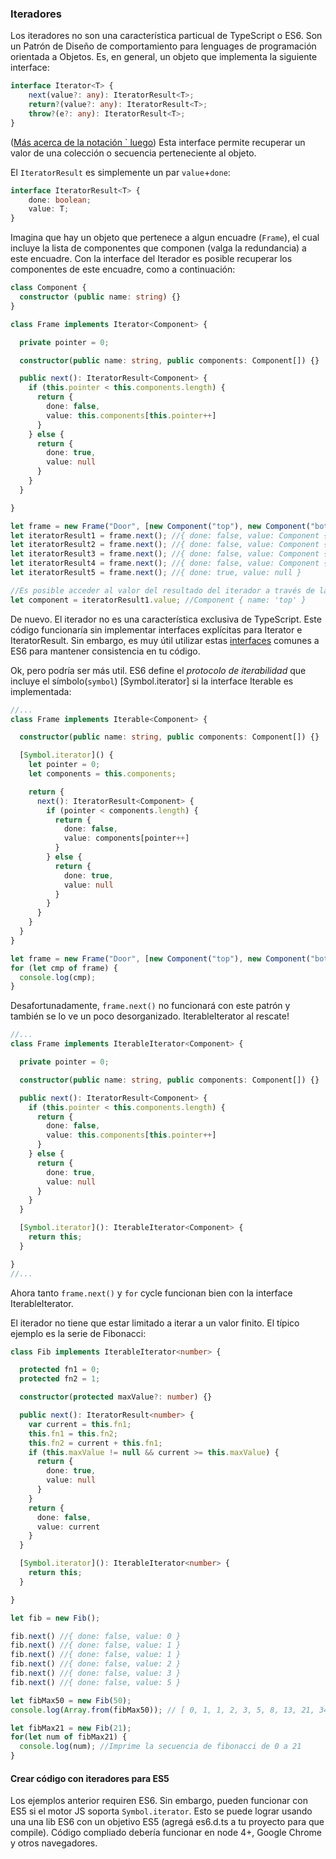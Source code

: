 ### Iteradores

Los iteradores no son una característica particual de TypeScript o ES6. Son un Patrón de Diseño de comportamiento para lenguages de programación orientada a Objetos. Es, en general, un objeto que implementa la siguiente interface:

```ts
interface Iterator<T> {
    next(value?: any): IteratorResult<T>;
    return?(value?: any): IteratorResult<T>;
    throw?(e?: any): IteratorResult<T>;
}
```
([Más acerca de la notación `<T> luego](./types/generics.html))
Esta interface permite recuperar un valor de una colección o secuencia perteneciente al objeto.

El `IteratorResult` es simplemente un par `value`+`done`:
```ts
interface IteratorResult<T> {
    done: boolean;
    value: T;
}
```

Imagina que hay un objeto que pertenece a algun encuadre (`Frame`), el cual incluye la lista de componentes que componen (valga la redundancia) a este encuadre. Con la interface del Iterador es posible recuperar los componentes de este encuadre, como a continuación:

```ts
class Component {
  constructor (public name: string) {}
}

class Frame implements Iterator<Component> {

  private pointer = 0;

  constructor(public name: string, public components: Component[]) {}

  public next(): IteratorResult<Component> {
    if (this.pointer < this.components.length) {
      return {
        done: false,
        value: this.components[this.pointer++]
      }
    } else {
      return {
        done: true,
        value: null
      }
    }
  }

}

let frame = new Frame("Door", [new Component("top"), new Component("bottom"), new Component("left"), new Component("right")]);
let iteratorResult1 = frame.next(); //{ done: false, value: Component { name: 'top' } }
let iteratorResult2 = frame.next(); //{ done: false, value: Component { name: 'bottom' } }
let iteratorResult3 = frame.next(); //{ done: false, value: Component { name: 'left' } }
let iteratorResult4 = frame.next(); //{ done: false, value: Component { name: 'right' } }
let iteratorResult5 = frame.next(); //{ done: true, value: null }

//Es posible acceder al valor del resultado del iterador a través de la propiedad value:
let component = iteratorResult1.value; //Component { name: 'top' }
```
De nuevo. El iterador no es una característica exclusiva de TypeScript. Este código funcionaría sin implementar interfaces explícitas para Iterator e IteratorResult. Sin embargo, es muy útil utilizar estas [interfaces](./types/interfaces.md) comunes a ES6 para mantener consistencia en tu código.

Ok, pero podría ser más util. ES6 define el *protocolo de iterabilidad* que incluye el símbolo(`symbol`) [Symbol.iterator] si la interface Iterable es implementada:

```ts
//...
class Frame implements Iterable<Component> {

  constructor(public name: string, public components: Component[]) {}

  [Symbol.iterator]() {
    let pointer = 0;
    let components = this.components;

    return {
      next(): IteratorResult<Component> {
        if (pointer < components.length) {
          return {
            done: false,
            value: components[pointer++]
          }
        } else {
          return {
            done: true,
            value: null
          }
        }
      }
    }
  }
}

let frame = new Frame("Door", [new Component("top"), new Component("bottom"), new Component("left"), new Component("right")]);
for (let cmp of frame) {
  console.log(cmp);
}
```

Desafortunadamente, `frame.next()` no funcionará con este patrón y también se lo ve un poco desorganizado. IterableIterator al rescate!
```ts
//...
class Frame implements IterableIterator<Component> {

  private pointer = 0;

  constructor(public name: string, public components: Component[]) {}

  public next(): IteratorResult<Component> {
    if (this.pointer < this.components.length) {
      return {
        done: false,
        value: this.components[this.pointer++]
      }
    } else {
      return {
        done: true,
        value: null
      }
    }
  }

  [Symbol.iterator](): IterableIterator<Component> {
    return this;
  }

}
//...
```
Ahora tanto `frame.next()` y `for` cycle funcionan bien con la interface IterableIterator.

El iterador no tiene que estar limitado a iterar a un valor finito. El típico ejemplo es la serie de Fibonacci:

```ts
class Fib implements IterableIterator<number> {

  protected fn1 = 0;
  protected fn2 = 1;

  constructor(protected maxValue?: number) {}

  public next(): IteratorResult<number> {
    var current = this.fn1;
    this.fn1 = this.fn2;
    this.fn2 = current + this.fn1;
    if (this.maxValue != null && current >= this.maxValue) {
      return {
        done: true,
        value: null
      } 
    } 
    return {
      done: false,
      value: current
    }
  }

  [Symbol.iterator](): IterableIterator<number> {
    return this;
  }

}

let fib = new Fib();

fib.next() //{ done: false, value: 0 }
fib.next() //{ done: false, value: 1 }
fib.next() //{ done: false, value: 1 }
fib.next() //{ done: false, value: 2 }
fib.next() //{ done: false, value: 3 }
fib.next() //{ done: false, value: 5 }

let fibMax50 = new Fib(50);
console.log(Array.from(fibMax50)); // [ 0, 1, 1, 2, 3, 5, 8, 13, 21, 34 ]

let fibMax21 = new Fib(21);
for(let num of fibMax21) {
  console.log(num); //Imprime la secuencia de fibonacci de 0 a 21
}
```

#### Crear código con iteradores para ES5
Los ejemplos anterior requiren ES6. Sin embargo, pueden funcionar con ES5 si el motor JS soporta `Symbol.iterator`. Esto se puede lograr usando una una lib ES6 con un objetivo ES5 (agregá es6.d.ts a tu proyecto para que compile). Código compliado debería funcionar en node 4+, Google Chrome y otros navegadores.
